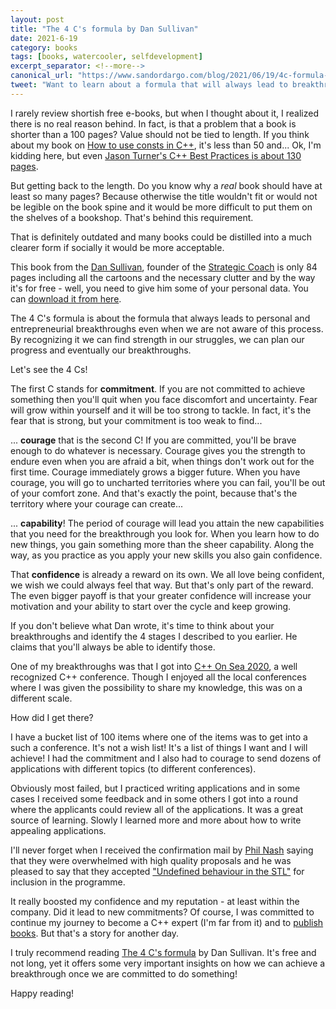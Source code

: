 ```yaml
---
layout: post
title: "The 4 C's formula by Dan Sullivan"
date: 2021-6-19
category: books
tags: [books, watercooler, selfdevelopment]
excerpt_separator: <!--more-->
canonical_url: "https://www.sandordargo.com/blog/2021/06/19/4c-formula-by-dan-sullivan"
tweet: "Want to learn about a formula that will always lead to breakthroughs?"
---
```

I rarely review shortish free e-books, but when I thought about it, I realized there is no real reason behind. In fact, is that a problem that a book is shorter than a 100 pages? Value should not be tied to length. If you think about my book on [How to use consts in C++](https://leanpub.com/cppconst/), it's less than 50 and... Ok, I'm kidding here, but even [Jason Turner's C++ Best Practices is about 130 pages](https://devreads.sandordargo.com/cpp-best-practices-by-jason-turner/).
<!--more-->

But getting back to the length. Do you know why a *real* book should have at least so many pages? Because otherwise the title wouldn't fit or would not be legible on the book spine and it would be more difficult to put them on the shelves of a bookshop. That's behind this requirement.

That is definitely outdated and many books could be distilled into a much clearer form if socially it would be more acceptable.

This book from the [Dan Sullivan](https://www.linkedin.com/in/dansullivansc/), founder of the [Strategic Coach](https://www.strategiccoach.com/) is only 84 pages including all the cartoons and the necessary clutter and by the way it's for free - well, you need to give him some of your personal data. You can [download it from here](http://now.strategiccoach.com/4cs-formula).

The 4 C's formula is about the formula that always leads to personal and entrepreneurial breakthroughs even when we are not aware of this process. By recognizing it we can find strength in our struggles, we can plan our progress and eventually our breakthroughs.

Let's see the 4 Cs!

The first C stands for **commitment**. If you are not committed to achieve something then you'll quit when you face discomfort and uncertainty. Fear will grow within yourself and it will be too strong to tackle. In fact, it's the fear that is strong, but your commitment is too weak to find...

... **courage** that is the second C! If you are committed, you'll be brave enough to do whatever is necessary. Courage gives you the strength to endure even when you are afraid a bit, when things don't work out for the first time. Courage immediately grows a bigger future. When you have courage, you will go to uncharted territories where you can fail, you'll be out of your comfort zone. And that's exactly the point, because that's the territory where your courage can create...

... **capability**! The period of courage will lead you attain the new capabilities that you need for the breakthrough you look for. When you learn how to do new things, you gain something more than the sheer capability. Along the way, as you practice as you apply your new skills you also gain confidence.

That **confidence** is already a reward on its own. We all love being confident, we wish we could always feel that way. But that's only part of the reward. The even bigger payoff is that your greater confidence will increase your motivation and your ability to start over the cycle and keep growing.

If you don't believe what Dan wrote, it's time to think about your breakthroughs and identify the 4 stages I described to you earlier. He claims that you'll always be able to identify those.

One of my breakthroughs was that I got into [C++ On Sea 2020](https://www.youtube.com/watch?v=BEmAo6Fdg-Q), a well recognized C++ conference. Though I enjoyed all the local conferences where I was given the possibility to share my knowledge, this was on a different scale.

How did I get there?

I have a bucket list of 100 items where one of the items was to get into a such a conference. It's not a wish list! It's a list of things I want and I will achieve! I had the commitment and I also had to courage to send dozens of applications with different topics (to different conferences).

Obviously most failed, but I practiced writing applications and in some cases I received some feedback and in some others I got into a round where the applicants could review all of the applications. It was a great source of learning. Slowly I learned more and more about how to write appealing applications.

I'll never forget when I received the confirmation mail by [Phil Nash](https://twitter.com/phil_nash) saying that they were overwhelmed with high quality proposals and he was pleased to say that they accepted ["Undefined behaviour in the STL"](https://www.youtube.com/watch?v=BEmAo6Fdg-Q) for inclusion in the programme.

It really boosted my confidence and my reputation - at least within the company. Did it lead to new commitments? Of course, I was committed to continue my journey to become a C++ expert (I'm far from it) and to [publish books](https://leanpub.com/u/sandordargo). But that's a story for another day.

I truly recommend reading [The 4 C's formula](http://now.strategiccoach.com/4cs-formula) by Dan Sullivan. It's free and not long, yet it offers some very important insights on how we can achieve a breakthrough once we are committed to do something!

Happy reading!